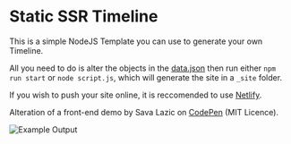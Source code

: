 # Static SSR Timeline

This is a simple NodeJS Template you can use to generate your own Timeline.

All you need to do is alter the objects in the [data.json](data.json) then run either `npm run start` or `node script.js`, which will generate the site in a `_site` folder.

If you wish to push your site online, it is reccomended to use [Netlify](https://www.netlify.com/).

Alteration of a front-end demo by Sava Lazic on [CodePen](https://codepen.io/savalazic/pen/QKwERN) (MIT Licence).

![Example Output](https://pbs.twimg.com/media/EM6ZpzpXUAAD7W2?format=jpg&name=large)